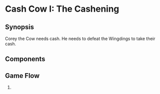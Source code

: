 # Cash Cow I: The Cashening

## Synopsis
Corey the Cow needs cash. He needs to defeat the Wingdings to take their cash.

## Components

## Game Flow

1. 